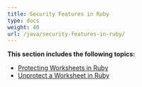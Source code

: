```yaml
---
title: Security Features in Ruby
type: docs
weight: 40
url: /java/security-features-in-ruby/
---
```


**This section includes the following topics:**

- [Protecting Worksheets in Ruby](/cells/java/protecting-worksheets-in-ruby/)
- [Unprotect a Worksheet in Ruby](/cells/java/unprotect-a-worksheet-in-ruby/)

